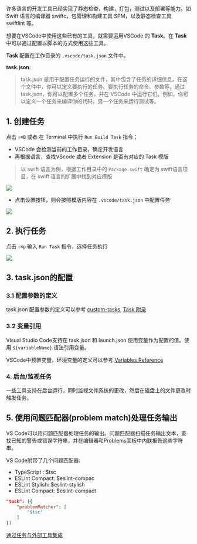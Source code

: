 许多语言的开发工具已经实现了静态检查，构建，打包，测试以及部署等能力。如 Swift 语言的编译器 swiftc，包管理和构建工具 SPM，以及静态检查工具 swiftlint 等。

想要在VSCode中使用这些已有的工具，就需要运用VSCode 的 **Task**。在 **Task** 中可以通过配置以脚本的方式使用这些工具。

**Task** 配置在工作目录的 `.vscode/task.json` 文件中。

**task.json**:
> task.json 是用于配置任务运行的文件，其中包含了任务的详细信息。在这个文件中，你可以定义要执行的任务、要执行任务的命令、参数等。通过 task.json，你可以配置多个任务，并在 VSCode 中运行它们。例如，你可以定义一个任务来编译你的代码，另一个任务来运行测试等。

## 1.  创建任务 

点击 `⇧⌘B` 或者 在 Terminal 中执行 `Run Build Task` 指令；

- VSCode 会检测当前的工作目录，确定开发语言
- 再根据语言，查找VScode 或者 Extension 是否有对应的 Task 模版

> 以 swift 语言为例，根据工作目录中的 `Package.swift` 确定为 swift语言项目，在 swift 语言的扩展中找到对应模版 

![](https://pic.existorlive.cn//202407050005755.png)

- 点击设置按钮，则会按照模版内容在 `.vscode/task.json` 中配置任务

![](https://pic.existorlive.cn//202407050005004.png)


## 2. 执行任务 

点击 `⇧⌘p` 输入 `Run Task` 指令，选择任务执行  

![](https://pic.existorlive.cn//202407050006076.png)

## 3.  task.json的配置 

### 3.1  配置参数的定义

task.json 配置参数的定义可以参考 [custom-tasks](https://code.visualstudio.com/Docs/editor/tasks#_custom-tasks), [Task 附录](https://code.visualstudio.com/docs/editor/tasks-appendix)

### 3.2 变量引用

Visual Studio Code支持在 task.json 和 launch.json 使用变量作为配置的值。使用 `${variableName}` 语法引用变量。

VSCode中预置变量，环境变量的定义可以参考 [Variables Reference](https://code.visualstudio.com/docs/editor/variables-reference)

### 4. 后台/监视任务 

一些工具支持在后台运行，同时监视文件系统的更改，然后在磁盘上的文件更改时触发任务。


## 5.  使用问题匹配器(problem match)处理任务输出

VS Code可以用问题匹配器处理任务的输出。问题匹配器扫描任务输出文本，查找已知的警告或错误字符串，并在编辑器和Problems面板中内联报告这些字符串。

VS Code附带了几个问题匹配器:
- TypeScript : $tsc
- ESLint Compact: $eslint-compac
- ESLint Stylish: $eslint-stylish
- ESLint Compact: $eslint-compact

```json 
"task": [{
    "problemMatcher": [
        "$tsc"   
    ]
}]
```





[通过任务与外部工具集成](https://code.visualstudio.com/Docs/editor/tasks)